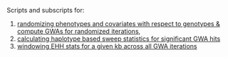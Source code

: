 Scripts and subscripts for:

1. [randomizing phenotypes and covariates with respect to genotypes & compute GWAs for randomized iterations](https://github.com/jkreinz/NTSR_GWAS/blob/master/GWA_permuations/randomize_n_permute.sh),
2. [calculating haplotype based sweep statistics for significant GWA hits](https://github.com/jkreinz/NTSR_GWAS/blob/master/GWA_permuations/run_selscan.sh)
3. [windowing EHH stats for a given kb across all GWA iterations](https://github.com/jkreinz/NTSR_GWAS/blob/master/GWA_permuations/window_EHHselscanoutput.R)

